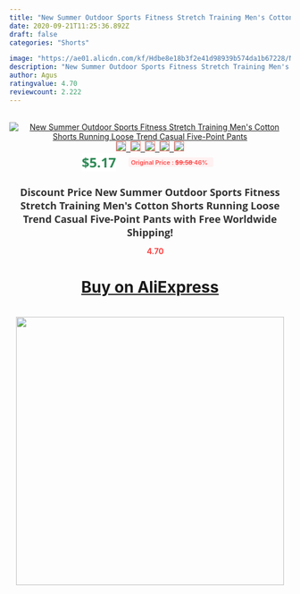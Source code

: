 ```yaml
---
title: "New Summer Outdoor Sports Fitness Stretch Training Men's Cotton Shorts Running Loose Trend Casual Five-Point Pants"
date: 2020-09-21T11:25:36.892Z
draft: false
categories: "Shorts"

image: "https://ae01.alicdn.com/kf/Hdbe8e18b3f2e41d98939b574da1b67228/New-Summer-Outdoor-Sports-Fitness-Stretch-Training-Men-s-Cotton-Shorts-Running-Loose-Trend-Casual-Five.jpg"
description: "New Summer Outdoor Sports Fitness Stretch Training Men's Cotton Shorts Running Loose Trend Casual Five-Point Pants"
author: Agus
ratingvalue: 4.70
reviewcount: 2.222
---
```

<br>
<div style="text-align: center;">
<a href="https://s.click.aliexpress.com/e/_ACGqzr" target="_blank" rel="nofollow noopener noreferrer"><img alt="New Summer Outdoor Sports Fitness Stretch Training Men's Cotton Shorts Running Loose Trend Casual Five-Point Pants" class="magnifier-image" src="https://ae01.alicdn.com/kf/Hdbe8e18b3f2e41d98939b574da1b67228/New-Summer-Outdoor-Sports-Fitness-Stretch-Training-Men-s-Cotton-Shorts-Running-Loose-Trend-Casual-Five.jpg_640x640.jpg">
<br>
<img style="border:1px solid salmon" src="https://ae01.alicdn.com/kf/Hdbe8e18b3f2e41d98939b574da1b67228/New-Summer-Outdoor-Sports-Fitness-Stretch-Training-Men-s-Cotton-Shorts-Running-Loose-Trend-Casual-Five.jpg_120x120.jpg">&nbsp;&nbsp;<img style="border:1px solid salmon" src="https://ae01.alicdn.com/kf/H5c0a0b7e44ab4ee09b2bca3ea2e1f4cd8/New-Summer-Outdoor-Sports-Fitness-Stretch-Training-Men-s-Cotton-Shorts-Running-Loose-Trend-Casual-Five.jpg_120x120.jpg">&nbsp;&nbsp;<img style="border:1px solid salmon" src="https://ae01.alicdn.com/kf/H6b805d709b6847449d13b2c0b400de5cX/New-Summer-Outdoor-Sports-Fitness-Stretch-Training-Men-s-Cotton-Shorts-Running-Loose-Trend-Casual-Five.jpg_120x120.jpg">&nbsp;&nbsp;<img style="border:1px solid salmon" src="https://ae01.alicdn.com/kf/H93adf8f0bf534e8ebf85105deac67ad1l/New-Summer-Outdoor-Sports-Fitness-Stretch-Training-Men-s-Cotton-Shorts-Running-Loose-Trend-Casual-Five.jpg_120x120.jpg">&nbsp;&nbsp;<img style="border:1px solid salmon" src="https://ae01.alicdn.com/kf/H7002175f3c7547b2aed0fb47731e21d6x/New-Summer-Outdoor-Sports-Fitness-Stretch-Training-Men-s-Cotton-Shorts-Running-Loose-Trend-Casual-Five.jpg_120x120.jpg"></a></div><br0>
<div style="text-align: center;"><span style="background-color: white; border: 0px; box-sizing: border-box; color: seagreen; display: inline-block; font-family: &quot;open sans&quot; , &quot;arial&quot; , &quot;helvetica&quot; , sans-serif , &quot;heiti&quot;; font-size: 24px; font-stretch: inherit; font-weight: 700; line-height: inherit; margin: 0px 10px 0px 0px; padding: 0px; vertical-align: middle;">$5.17 </span>
<span style="background: rgb(255 , 241 , 241); border-radius: 3px; border: 0px; box-sizing: border-box; color: #ff4747; display: inline-block; font-family: inherit; font-size: 12px; font-stretch: inherit; font-style: inherit; font-variant: inherit; font-weight: 600; line-height: inherit; margin: 0px; padding: 2px 5px; transform: scale(0.9); vertical-align: middle;">Original Price : <b style="text-decoration: line-through;">$9.58 </b> 46%&nbsp;&nbsp;</span></div>
<h1 style="color: #333333; display: inline-block; font-family: &quot;open sans&quot; , &quot;arial&quot; , &quot;helvetica&quot; , sans-serif , &quot;heiti&quot;; font-size: 18px; font-stretch: inherit; font-weight: 700; text-align: center;">Discount Price New Summer Outdoor Sports Fitness Stretch Training Men's Cotton Shorts Running Loose Trend Casual Five-Point Pants with Free Worldwide Shipping!</h1>
<div style="color: #ff4747; text-align: center;">
<img src="https://4.bp.blogspot.com/-M0ZcTcb-5uY/XleCXlxnR4I/AAAAAAAAAEc/OrjgMkXV1oMQFaCRZj5HQwOCBcu3w1FegCPcBGAYYCw/s1600/star.png" style="height: 15px;">&nbsp;<b>4.70</b></div>
<div class="button_cont" align="center"><a class="buynow_a" href="https://s.click.aliexpress.com/e/_ACGqzr" target="_blank" rel="nofollow noopener noreferrer"><H1>Buy on AliExpress</H1></a></div><br>
<div class="separator" style="clear: both; text-align: center;">
<img src="https://lh3.googleusercontent.com/-pTy5HemUv9M/XlePHvY0dAI/AAAAAAAAAE4/0nX5iRUoIWY8eMW9Dpxeirr157OZliDIgCLcBGAsYHQ/s1600/badge.gif" width="480">
</div>
